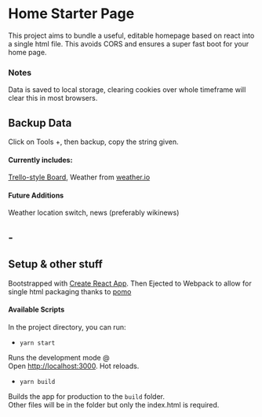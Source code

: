 # Home Starter Page

This project aims to bundle a useful, editable homepage based on react into a single html file. This avoids CORS and ensures a super fast boot for your home page.

### Notes

Data is saved to local storage, clearing cookies over whole timeframe will clear this in most browsers. 

## Backup Data

Click on Tools +, then backup, copy the string given.

#### Currently includes:

[Trello-style Board](https://github.com/rcdexta/react-trello), Weather from [weather.io](https://weatherwidget.io/)

#### Future Additions

Weather location switch, news (preferably wikinews)

## -
## Setup & other stuff

Bootstrapped with [Create React App](https://github.com/facebook/create-react-app). Then Ejected to Webpack to allow for single html packaging thanks to [pomo](https://stackoverflow.com/questions/51949719/is-there-a-way-to-build-a-react-app-in-a-single-html-file)

#### Available Scripts

In the project directory, you can run:

- `yarn start`

Runs the development mode @ <br />
Open [http://localhost:3000](http://localhost:3000). Hot reloads.

- `yarn build`

Builds the app for production to the `build` folder.<br />
Other files will be in the folder but only the index.html is required.
